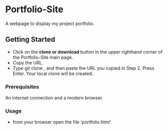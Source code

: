 # Portfolio-Site

A webpage to display my project portfolio.

## Getting Started

* Click on the **clone or download** button in the upper righthand corner of the Portfolio-Site main page.
* Copy the URL.
* Type git clone , and then paste the URL you copied in Step 2. Press Enter. Your local clone will be created.

### Prerequisites

An internet connection and a modern browser.

### Usage

* from your browser open the file 'portfolio.html'
